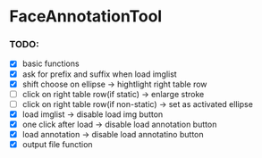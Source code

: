 # FaceAnnotationTool

### TODO:
- [x]  basic functions
- [x]  ask for prefix and suffix when load imglist
- [x]  shift choose on ellipse -> hightlight right table row
- [ ]  click on right table row(if static) -> enlarge stroke
- [ ]  click on right table row(if non-static) -> set as activated ellipse
- [x]  load imglist -> disable load img button
- [x]  one click after load -> disable load annotation button
- [x]  load annotation -> disable load annotatino button
- [x]  output file function 
